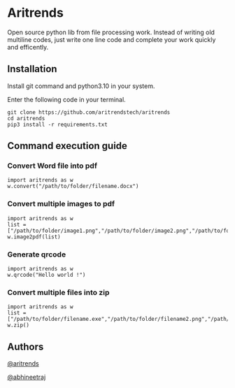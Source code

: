 # Aritrends

Open source python lib from file processing work. Instead of writing old multiline codes, just write one line code and complete your work quickly and efficently.

##  Installation

Install git command and python3.10 in your system.

Enter the following code in your terminal.

```
git clone https://github.com/aritrendstech/aritrends
cd aritrends
pip3 install -r requirements.txt
```

## Command execution guide

### Convert Word file into pdf

```
import aritrends as w
w.convert("/path/to/folder/filename.docx")
```

### Convert multiple images to pdf

```
import aritrends as w
list = ["/path/to/folder/image1.png","/path/to/folder/image2.png","/path/to/folder/image3.png"]
w.image2pdf(list)
```

### Generate qrcode

```
import aritrends as w
w.qrcode("Hello world !")
```

### Convert multiple files into zip

```
import aritrends as w
list = ["/path/to/folder/filename.exe","/path/to/folder/filename2.png","/path/to/folder/filename3.dart"]
w.zip()
```

## Authors

[@aritrends](https://github.com/aritrends.tech)

[@abhineetraj](https://github.com/abhineetraj1)
